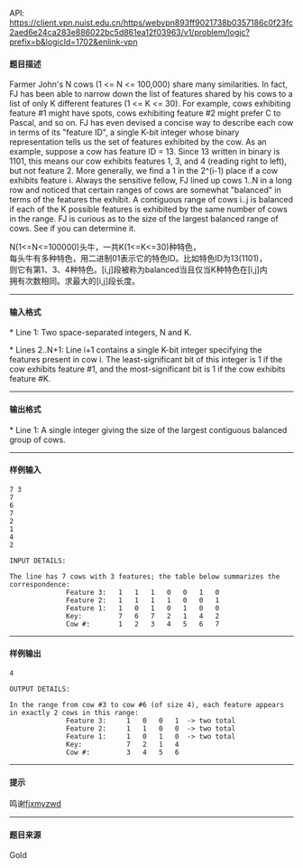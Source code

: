 API: https://client.vpn.nuist.edu.cn/https/webvpn893ff9021738b0357186c0f23fc2aed6e24ca283e886022bc5d861ea12f03963/v1/problem/logic?prefix=b&logicId=1702&enlink-vpn

#### 题目描述

Farmer John's N cows (1 <= N <= 100,000) share many similarities. In fact, FJ has been able to narrow down the list of features shared by his cows to a list of only K different features (1 <= K <= 30). For example, cows exhibiting feature #1 might have spots, cows exhibiting feature #2 might prefer C to Pascal, and so on. FJ has even devised a concise way to describe each cow in terms of its "feature ID", a single K-bit integer whose binary representation tells us the set of features exhibited by the cow. As an example, suppose a cow has feature ID = 13. Since 13 written in binary is 1101, this means our cow exhibits features 1, 3, and 4 (reading right to left), but not feature 2. More generally, we find a 1 in the 2^(i-1) place if a cow exhibits feature i. Always the sensitive fellow, FJ lined up cows 1..N in a long row and noticed that certain ranges of cows are somewhat "balanced" in terms of the features the exhibit. A contiguous range of cows i..j is balanced if each of the K possible features is exhibited by the same number of cows in the range. FJ is curious as to the size of the largest balanced range of cows. See if you can determine it.

N(1<=N<=100000)头牛，一共K(1<=K<=30)种特色，  
每头牛有多种特色，用二进制01表示它的特色ID。比如特色ID为13(1101)，  
则它有第1、3、4种特色。\[i,j\]段被称为balanced当且仅当K种特色在\[i,j\]内  
拥有次数相同。求最大的\[i,j\]段长度。  

---

#### 输入格式

\* Line 1: Two space-separated integers, N and K.

\* Lines 2..N+1: Line i+1 contains a single K-bit integer specifying the features present in cow i. The least-significant bit of this integer is 1 if the cow exhibits feature #1, and the most-significant bit is 1 if the cow exhibits feature #K.

---

#### 输出格式

\* Line 1: A single integer giving the size of the largest contiguous balanced group of cows.

---

#### 样例输入
```
7 3
7
6
7
2
1
4
2

INPUT DETAILS:

The line has 7 cows with 3 features; the table below summarizes the
correspondence:
              Feature 3:   1   1   1   0   0   1   0
              Feature 2:   1   1   1   1   0   0   1
              Feature 1:   1   0   1   0   1   0   0
              Key:         7   6   7   2   1   4   2
              Cow #:       1   2   3   4   5   6   7
```

---

#### 样例输出
```
4

OUTPUT DETAILS:

In the range from cow #3 to cow #6 (of size 4), each feature appears
in exactly 2 cows in this range:
              Feature 3:     1   0   0   1  -> two total
              Feature 2:     1   1   0   0  -> two total
              Feature 1:     1   0   1   0  -> two total
              Key:           7   2   1   4 
              Cow #:         3   4   5   6 
```

---

#### 提示

鸣谢[fjxmyzwd](http://61.187.179.132/JudgeOnline/userinfo.php?user=fjxmyzwd)

---

#### 题目来源

Gold